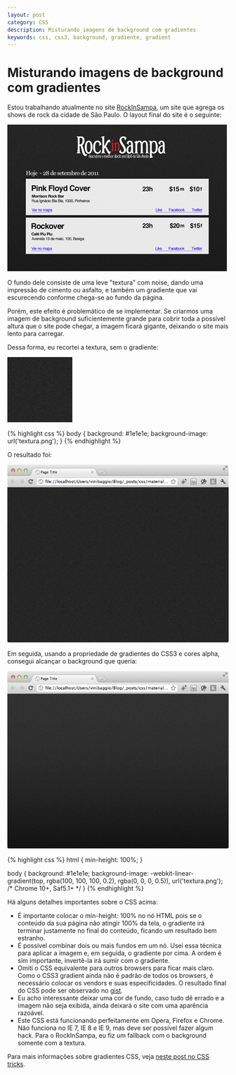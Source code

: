 ```yaml
---
layout: post
category: CSS
description: Misturando imagens de background com gradientes
keywords: css, css3, background, gradiente, gradient
---
```


# Misturando imagens de background com gradientes

Estou trabalhando atualmente no site [RockInSampa](http://www.rockinsampa.com),
um site que agrega os shows de rock da cidade de São Paulo. O layout final
do site é o seguinte:

![Layout](/images/posts/rock-in-sampa/layout-rock-in-sampa.png)

O fundo dele consiste de uma leve "textura" com noise, dando uma impressão de
cimento ou asfalto, e também um gradiente que vai escurecendo conforme chega-se
ao fundo da página.

Porém, este efeito é problemático de se implementar. Se criarmos uma imagem de
background suficientemente grande para cobrir toda a possível altura que o site
pode chegar, a imagem ficará gigante, deixando o site mais lento para carregar.

Dessa forma, eu recortei a textura, sem o gradiente:

![Textura](/images/posts/rock-in-sampa/textura.png)

{% highlight css %}
body {
    background: #1e1e1e;
    background-image: url('textura.png');
}
{% endhighlight %}

O resultado foi:

![Textura aplicada](/images/posts/rock-in-sampa/textura-aplicada.png)

Em seguida, usando a propriedade de gradientes do CSS3 e cores alpha, consegui
alcançar o background que queria:

![Gradiente aplicado](/images/posts/rock-in-sampa/gradiente-aplicado.png)

{% highlight css %}
html { min-height: 100%; }

body {
    background: #1e1e1e;
    background-image: -webkit-linear-gradient(top, rgba(100, 100, 100, 0.2),
        rgba(0, 0, 0, 0.5)), url('textura.png'); /* Chrome 10+, Saf5.1+ */
}
{% endhighlight %}

Há alguns detalhes importantes sobre o CSS acima:

+  É importante colocar o min-height: 100% no nó HTML pois se o conteúdo da sua página não atingir 100% da tela, o gradiente irá terminar justamente no final do conteúdo, ficando um resultado bem estranho.
+  É possível combinar dois ou mais fundos em um nó. Usei essa técnica para
  aplicar a imagem e, em seguida, o gradiente por cima. A ordem é sim
  importante, invertê-la irá sumir com o gradiente.
+  Omiti o CSS equivalente para outros browsers para ficar mais claro. Como o CSS3 gradient ainda não
  é padrão de todos os browsers, é necessário colocar os vendors e suas
  especificidades. O resultado final do CSS pode ser observado no [gist](https://gist.github.com/1274488).
+  Eu acho interessante deixar uma cor de fundo, caso tudo dê errado e a imagem
  não seja exibida, ainda deixará o site com uma aparência razoável.
+  Este CSS está funcionando perfeitamente em Opera, Firefox e Chrome. Não funciona no IE 7, IE 8 e IE 9, mas deve ser possível fazer algum hack. Para o RockInSampa, eu fiz um fallback com o background somente com a textura.

Para mais informações sobre gradientes CSS, veja [neste post no CSS tricks](http://css-tricks.com/5700-css3-gradients/).

